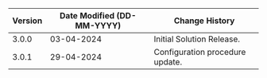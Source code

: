 | **Version** | **Date Modified (DD-MM-YYYY)** | **Change History**                                      |
|-------------|--------------------------------|---------------------------------------------------------|
| 3.0.0       | 03-04-2024                     | Initial Solution Release.        	              	       |  
| 3.0.1       | 29-04-2024                     | Configuration procedure update.        	              	 |  

                                                                                                                 
